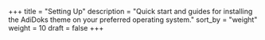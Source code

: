 +++
title = "Setting Up"
description = "Quick start and guides for installing the AdiDoks theme on your preferred operating system."
sort_by = "weight"
weight = 10
draft = false
+++
